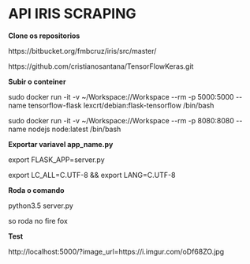 <h1>API IRIS SCRAPING</h1>

**Clone os repositorios**

<p>https://bitbucket.org/fmbcruz/iris/src/master/</p>
<p>https://github.com/cristianosantana/TensorFlowKeras.git</p>

**Subir o conteiner**

<p>sudo docker run -it -v ~/Workspace://Workspace --rm -p 5000:5000 --name tensorflow-flask lexcrt/debian:flask-tensorflow /bin/bash</p>
<p>sudo docker run -it -v ~/Workspace://Workspace --rm -p 8080:8080 --name nodejs node:latest /bin/bash</p>

**Exportar variavel app_name.py**

<p>export FLASK_APP=server.py</p>
<p>export LC_ALL=C.UTF-8 && export LANG=C.UTF-8</p>

**Roda o comando**

<p>python3.5 server.py</p>

<p>so roda no fire fox </p>

**Test**

<p>http://localhost:5000/?image_url=https://i.imgur.com/oDf68ZO.jpg</p>